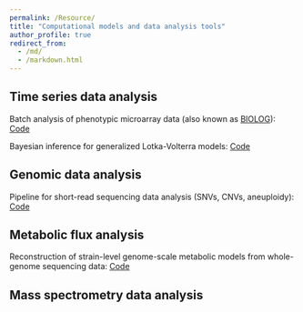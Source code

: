 ```yaml
---
permalink: /Resource/
title: "Computational models and data analysis tools"
author_profile: true
redirect_from: 
  - /md/
  - /markdown.html
---
```


## Time series data analysis
Batch analysis of phenotypic microarray data (also known as [BIOLOG](https://www.biolog.com)): [Code](https://github.com/LiaoLabATDartmouth/BIOLOG_data_processing)

Bayesian inference for generalized Lotka-Volterra models: [Code](https://github.com/LiaoLabATDartmouth/Bayesian_inference_for_GLV/tree/main)

## Genomic data analysis
Pipeline for short-read sequencing data analysis (SNVs, CNVs, aneuploidy): [Code](https://www.dropbox.com/scl/fi/q5btfyy8hl6e7dsvqw0tu/short_read_data_analysis.zip?rlkey=ig9qp5iqr0llvapud50dd4hom&st=fay2fpzd&dl=0)

## Metabolic flux analysis
Reconstruction of strain-level genome-scale metabolic models from whole-genome sequencing data: [Code](https://github.com/LiaoLabATDartmouth/GEM_reconstruction/tree/main)

## Mass spectrometry data analysis
